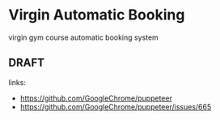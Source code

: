 # Virgin Automatic Booking
virgin gym course automatic booking system

## DRAFT

links:

* https://github.com/GoogleChrome/puppeteer
* https://github.com/GoogleChrome/puppeteer/issues/665
